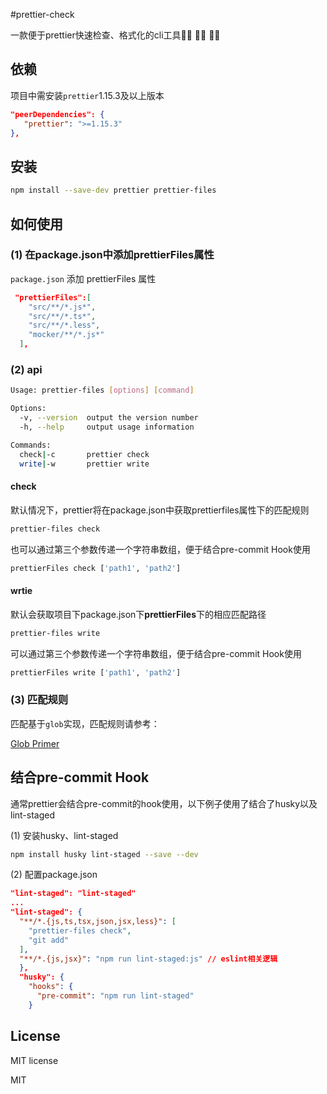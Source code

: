 #prettier-check

一款便于prettier快速检查、格式化的cli工具🏃🏼 🏃🏼 🏃🏼

## 依赖

项目中需安装`prettier`1.15.3及以上版本

```json
"peerDependencies": {
   "prettier": ">=1.15.3"
},
```

## 安装

```bash
npm install --save-dev prettier prettier-files
```

## 如何使用

### (1) 在package.json中添加prettierFiles属性

`package.json` 添加 prettierFiles 属性

```json
 "prettierFiles":[
    "src/**/*.js*",
    "src/**/*.ts*",
    "src/**/*.less",
    "mocker/**/*.js*"
  ],
```

### (2) api

```bash
Usage: prettier-files [options] [command]

Options:
  -v, --version  output the version number
  -h, --help     output usage information

Commands:
  check|-c       prettier check
  write|-w       prettier write
```

#### check

默认情况下，prettier将在package.json中获取prettierfiles属性下的匹配规则

```bash
prettier-files check
```

也可以通过第三个参数传递一个字符串数组，便于结合pre-commit Hook使用

```bash
prettierFiles check ['path1', 'path2']
```



#### wrtie

默认会获取项目下package.json下**prettierFiles**下的相应匹配路径

```bash
prettier-files write
```

可以通过第三个参数传递一个字符串数组，便于结合pre-commit Hook使用

```bash
prettierFiles write ['path1', 'path2']
```

### (3) 匹配规则

匹配基于`glob`实现，匹配规则请参考：

[Glob Primer](https://github.com/isaacs/node-glob#readme)


## 结合pre-commit Hook

通常prettier会结合pre-commit的hook使用，以下例子使用了结合了husky以及lint-staged

(1) 安装husky、lint-staged

```bash
npm install husky lint-staged --save --dev
```

(2) 配置package.json

```json
"lint-staged": "lint-staged"
...
"lint-staged": {
  "**/*.{js,ts,tsx,json,jsx,less}": [
    "prettier-files check",
    "git add"
  ],
  "**/*.{js,jsx}": "npm run lint-staged:js" // eslint相关逻辑
  },
  "husky": {
    "hooks": {
      "pre-commit": "npm run lint-staged"
    }
```

## License

MIT  license

MIT